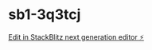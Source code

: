 # sb1-3q3tcj

[Edit in StackBlitz next generation editor ⚡️](https://stackblitz.com/~/github.com/Premchandyadav369/sb1-3q3tcj)